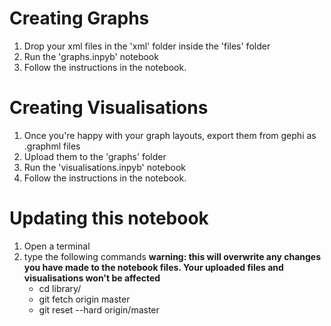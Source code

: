 # Creating Graphs

1. Drop your xml files in the 'xml' folder inside the 'files' folder
2. Run the 'graphs.inpyb' notebook
3. Follow the instructions in the notebook.

# Creating Visualisations

1. Once you're happy with your graph layouts, export them from gephi as .graphml files
2. Upload them to the 'graphs' folder
3. Run the 'visualisations.inpyb' notebook
4. Follow the instructions in the notebook.

# Updating this notebook

1. Open a terminal
2. type the following commands **warning: this will overwrite any changes you have made to the notebook files. Your uploaded files and visualisations won't be affected**
	- cd library/
    - git fetch origin master
    - git reset --hard origin/master
